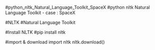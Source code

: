 #python_nltk_Natural_Language_Toolkit_SpaceX
#python nltk Natural Language Toolkit - case : SpaceX

#NLTK
#Natural Language Toolkit

#Install NLTK
#pip install nltk

#import & download
import nltk
nltk.download()
 
